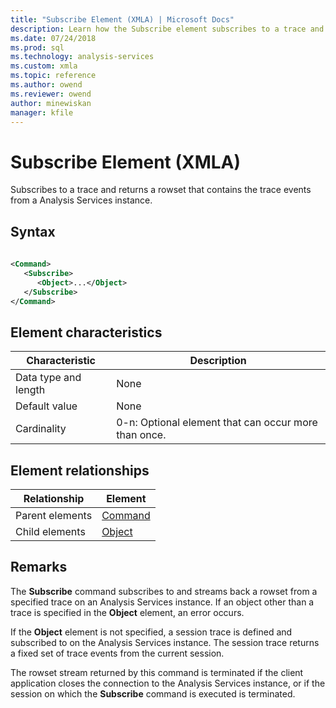 ```yaml
---
title: "Subscribe Element (XMLA) | Microsoft Docs"
description: Learn how the Subscribe element subscribes to a trace and returns a rowset that contains the trace events from a Analysis Services instance.
ms.date: 07/24/2018
ms.prod: sql
ms.technology: analysis-services
ms.custom: xmla
ms.topic: reference
ms.author: owend
ms.reviewer: owend
author: minewiskan
manager: kfile
---
```

# Subscribe Element (XMLA)

  Subscribes to a trace and returns a rowset that contains the trace events from a Analysis Services instance.  
  
## Syntax  
  
```xml  
  
<Command>  
   <Subscribe>  
      <Object>...</Object>  
   </Subscribe>  
</Command>  
```  
  
## Element characteristics  
  
|Characteristic|Description|  
|--------------------|-----------------|  
|Data type and length|None|  
|Default value|None|  
|Cardinality|0-n: Optional element that can occur more than once.|  
  
## Element relationships  
  
|Relationship|Element|  
|------------------|-------------|  
|Parent elements|[Command](../xml-elements-properties/command-element-xmla.md)|  
|Child elements|[Object](../xml-elements-properties/object-element-xmla.md)|  
  
## Remarks  
 The **Subscribe** command subscribes to and streams back a rowset from a specified trace on an Analysis Services instance. If an object other than a trace is specified in the **Object** element, an error occurs.  
  
 If the **Object** element is not specified, a session trace is defined and subscribed to on the Analysis Services instance. The session trace returns a fixed set of trace events from the current session.  
  
 The rowset stream returned by this command is terminated if the client application closes the connection to the Analysis Services instance, or if the session on which the **Subscribe** command is executed is terminated.  